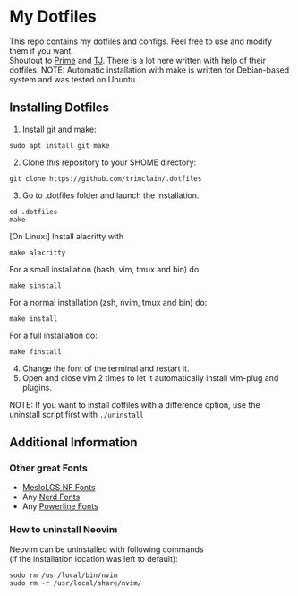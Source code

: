 # My Dotfiles

This repo contains my dotfiles and configs. Feel free to use and modify them if you want.</br>
Shoutout to [Prime](https://github.com/ThePrimeagen) and [TJ](https://github.com/tjdevries). There is a lot here written with help of their dotfiles.
NOTE: Automatic installation with make is written for Debian-based system and was tested on Ubuntu.

## Installing Dotfiles

1. Install git and make:
```
sudo apt install git make
```
2. Clone this repository to your $HOME directory:
```
git clone https://github.com/trimclain/.dotfiles
```
3. Go to .dotfiles folder and launch the installation.
```
cd .dotfiles
make
```
[On Linux:] Install alacritty with
```
make alacritty
```
For a small installation (bash, vim, tmux and bin) do:
```
make sinstall
```
For a normal installation (zsh, nvim, tmux and bin) do:
```
make install
```
For a full installation do:
```
make finstall
```
4. Change the font of the terminal and restart it.
5. Open and close vim 2 times to let it automatically install vim-plug and plugins.

NOTE: If you want to install dotfiles with a difference option, use the uninstall script first with `./uninstall`

## Additional Information

### Other great Fonts
- [MesloLGS NF Fonts](https://github.com/romkatv/powerlevel10k#manual-font-installation)
- Any [Nerd Fonts](https://github.com/ryanoasis/nerd-fonts)
- Any [Powerline Fonts](https://github.com/powerline/fonts)

### How to uninstall Neovim

Neovim can be uninstalled with following commands<br/>
(if the installation location was left to default):
```
sudo rm /usr/local/bin/nvim
sudo rm -r /usr/local/share/nvim/
```
